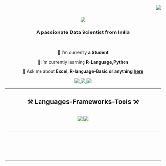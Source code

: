 <img align="right" src="https://visitor-badge.laobi.icu/badge?page_id=ajaditya00.ajaditya00" />

<h1 style="text-align: center;">
    <img src="https://readme-typing-svg.herokuapp.com/?font=Righteous&size=35&center=true&vCenter=true&width=500&height=70&duration=4000&lines=+;Hi+There!+👋;+I'm+Aditya+Raj!;+Welcome+to+my+Profile;+Coder" />
</h1>





<h3 align="center">A passionate Data Scientist from India</h3>

<br/>

<div align="center">
 
 🔭 I’m currently **a Student**
 
 🌱 I’m currently learning **R-Language,Python**

💬 Ask me about **Excel, R-language-Basic or anything [here](https://github.com/ajaditya00/ajaditya00)**



 </div>
 
<div align="center"> 
  <a href="mailto:adityasingh841238@gmail.com">
    <img src="https://img.shields.io/badge/Gmail-333333?style=for-the-badge&logo=gmail&logoColor=red" />
  </a>
  <a href="https://www.linkedin.com/in/adityasingh--/" target="_blank">
    <img src="https://img.shields.io/badge/LinkedIn-0077B5?style=for-the-badge&logo=linkedin&logoColor=white" target="_blank" />
  </a>
  <a href="" target="_blank">
     <img src="https://img.shields.io/badge/Portfolio-FF5722?style=for-the-badge&logo=todoist&logoColor=white" target="_blank" /> <!-- sqlite, safari, google-chrome are other good icon options -->
  </a>
</div>

 <hr/>
 
<h2 align="center">⚒️ Languages-Frameworks-Tools ⚒️</h2>
<br/>
<div align="center">
    <img src="https://skillicons.dev/icons?i=html,css,vscode,github,tailwind R Language" />
    <img src="https://skillicons.dev/icons?i=python,c,java,mysql,c++" /><br>
</div>

<br/>
<hr/>
<br>


<br/><br/>

<hr/>



<br/>
